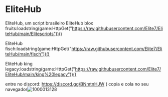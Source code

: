 # EliteHub
EliteHub, um script brasileiro
EliteHub blox fruits:loadstring(game:HttpGet("https://raw.githubusercontent.com/Elite7/EliteHub/main/Elitescripts"))()

EliteHub fisch:loadstring(game:HttpGet("https://raw.githubusercontent.com/Elite7/EliteHub/main/fisch"))()

EliteHub king legacy:loadstring(game:HttpGet("https://raw.githubusercontent.com/Elite7/EliteHub/main/king%20legacy"))()

entre no discord: https://discord.gg/BNmtnHJW ( copia e cola no seu navegador![1000013128](https://github.com/user-attachments/assets/902b699a-34b6-4b25-8c9f-6db7b0ffc814)
